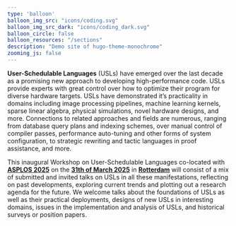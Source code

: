 ```yaml
---
type: 'balloon'
balloon_img_src: "icons/coding.svg"
balloon_img_src_dark: "icons/coding_dark.svg"
balloon_circle: false
balloon_resources: "/sections"
description: "Demo site of hugo-theme-monochrome"
zooming_js: false
---
```


**User-Schedulable Languages** (USLs) have emerged over the last decade as a promising new approach to developing high-performance code. USLs provide experts with great control over how to optimize their program for diverse hardware targets. USLs have demonstrated it’s practicality in domains including image processing pipelines, machine learning kernels, sparse linear algebra, physical simulations, novel hardware designs, and more. Connections to related approaches and fields are numerous, ranging from database query plans and indexing schemes, over manual control of compiler passes, performance auto-tuning and other forms of system configuration, to strategic rewriting and tactic languages in proof assistance, and more.

This inaugural Workshop on User-Schedulable Languages co-located with [**ASPLOS 2025**](https://www.asplos-conference.org/asplos2025/) on the [**31th of March 2025**](https://www.asplos-conference.org/asplos2025/workshops-and-tutorials/) in [**Rotterdam**](https://www.asplos-conference.org/asplos2025/conference-venue/) will consist of a mix of submitted and invited talks on USLs in all these manifestations, reflecting on past developments, exploring current trends and plotting out a research agenda for the future. We welcome talks about the foundations of USLs as well as their practical deployments, designs of new USLs in interesting domains, issues in the implementation and analysis of USLs, and historical surveys or position papers.
